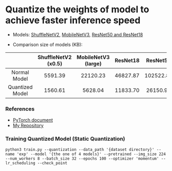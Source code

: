# Quantize the weights of model to achieve faster inference speed
- Models: [ShuffleNetV2](https://arxiv.org/abs/1807.11164), [MobileNetV3](https://arxiv.org/abs/1905.02244), [ResNet50 and ResNet18](https://arxiv.org/abs/1512.03385)

- Comparison size of models (KB):  

||ShuffleNetV2 (x0.5)|MobileNetV3 (large)|ResNet18|ResNet50|  
|:---:|:---:|:---:|:---:|:---:|  
|Normal Model|5591.39|22120.23|46827.87|102522.81|  
|Quantized Model|1560.61|5628.04|11833.70|26150.91|  

### References
- [PyTorch document](https://pytorch.org/docs/stable/quantization.html)
- [My Repository](https://github.com/Sangh0/Quantization)

### Training Quantized Model (Static Quantization)
```
python3 train.py --quantization --data_path '{dataset directory}' --name 'exp' --model '{the one of 4 models}' --pretrained --img_size 224 --num_workers 8 --batch_size 32 --epochs 100 --optimizer 'momentum' --lr_scheduling --check_point
```
